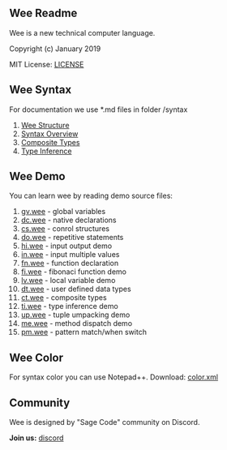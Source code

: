 ## Wee Readme

Wee is a new technical computer language.

Copyright (c) January 2019 

MIT License: [LICENSE](LICENSE)

## Wee Syntax

For documentation we use *.md files in folder /syntax

1. [Wee Structure](syntax/structure.md)
1. [Syntax Overview](syntax/syntax.md)
1. [Composite Types](syntax/composite.md)
1. [Type Inference](syntax/inference.md)

## Wee Demo

You can learn wee by reading demo source files:

1. [gv.wee](demo/gv.wee) - global variables
1. [dc.wee](demo/dc.wee) - native declarations
1. [cs.wee](demo/cs.wee) - conrol structures
1. [do.wee](demo/do.wee) - repetitive statements
1. [hi.wee](demo/hi.wee) - input output demo
1. [in.wee](demo/in.wee) - input multiple values
1. [fn.wee](demo/fn.wee) - function declaration
1. [fi.wee](demo/fi.wee) - fibonaci function demo 
1. [lv.wee](demo/lv.wee) - local variable demo
1. [dt.wee](demo/dt.wee) - user defined data types
1. [ct.wee](demo/ct.wee) - composite types
1. [ti.wee](demo/ti.wee) - type inference demo
1. [up.wee](demo/up.wee) - tuple umpacking demo
1. [me.wee](demo/me.wee) - method dispatch demo
1. [pm.wee](demo/pm.wee) - pattern match/when switch

## Wee Color

For syntax color you can use Notepad++.
Download: [color.xml](syntax/color.xml)

## Community

Wee is designed by "Sage Code" community on Discord.

**Join us:** [discord](https://discord.gg/sNrcHur)
